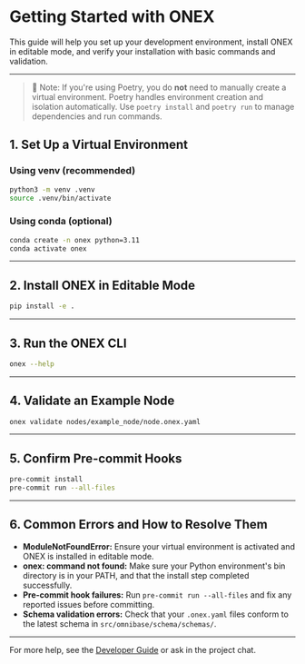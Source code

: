 <!-- === OmniNode:Metadata ===
metadata_version: 0.1.0
protocol_version: 0.1.0
owner: OmniNode Team
copyright: OmniNode Team
schema_version: 0.1.0
name: getting_started.md
version: 1.0.0
uuid: 80cf6761-f3ac-4a05-a7ad-c8fc1a1009cb
author: OmniNode Team
created_at: '2025-05-28T12:40:26.406368'
last_modified_at: '1970-01-01T00:00:00Z'
description: Stamped by MarkdownHandler
state_contract: state_contract://default
lifecycle: active
hash: '0000000000000000000000000000000000000000000000000000000000000000'
entrypoint: markdown://getting_started
namespace: markdown://getting_started
meta_type: tool

<!-- === /OmniNode:Metadata === -->
# Getting Started with ONEX

This guide will help you set up your development environment, install ONEX in editable mode, and verify your installation with basic commands and validation.

---


> 📝 Note: If you're using Poetry, you do **not** need to manually create a virtual environment. Poetry handles environment creation and isolation automatically. Use `poetry install` and `poetry run` to manage dependencies and run commands.

## 1. Set Up a Virtual Environment

### Using venv (recommended)
```bash
python3 -m venv .venv
source .venv/bin/activate
```

### Using conda (optional)
```bash
conda create -n onex python=3.11
conda activate onex
```

---

## 2. Install ONEX in Editable Mode

```bash
pip install -e .
```

---

## 3. Run the ONEX CLI

```bash
onex --help
```

---

## 4. Validate an Example Node

```bash
onex validate nodes/example_node/node.onex.yaml
```

---

## 5. Confirm Pre-commit Hooks

```bash
pre-commit install
pre-commit run --all-files
```

---

## 6. Common Errors and How to Resolve Them

- **ModuleNotFoundError:** Ensure your virtual environment is activated and ONEX is installed in editable mode.
- **onex: command not found:** Make sure your Python environment's bin directory is in your PATH, and that the install step completed successfully.
- **Pre-commit hook failures:** Run `pre-commit run --all-files` and fix any reported issues before committing.
- **Schema validation errors:** Check that your `.onex.yaml` files conform to the latest schema in `src/omnibase/schema/schemas/`.

---

For more help, see the [Developer Guide](../nodes/developer_guide.md) or ask in the project chat.
